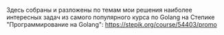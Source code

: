 Здесь собраны и разложены по темам мои решения наиболее интересных задач из самого популярного курса по Golang на Степике "Программирование на Golang":  https://stepik.org/course/54403/promo